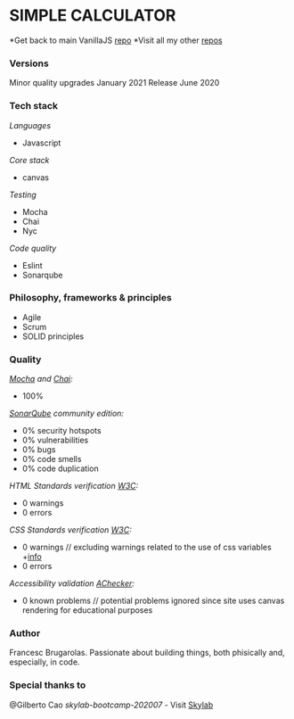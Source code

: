 SIMPLE CALCULATOR
=================

*Get back to main VanillaJS [repo](https://github.com/fcesc-code/vanillaJS/)
*Visit all my other [repos](https://github.com/fcesc-code/)

### Versions

Minor quality upgrades January 2021
Release June 2020

### Tech stack

*Languages*
- Javascript

*Core stack*
- canvas

*Testing*
- Mocha
- Chai
- Nyc

*Code quality*
- Eslint
- Sonarqube

### Philosophy, frameworks & principles

- Agile
- Scrum
- SOLID principles

### Quality

*[Mocha](https://mochajs.org/) and [Chai](https://www.chaijs.com/):*
- 100%

*[SonarQube](https://www.sonarqube.org/) community edition:*
- 0% security hotspots
- 0% vulnerabilities
- 0% bugs
- 0% code smells
- 0% code duplication

*HTML Standards verification [W3C](https://validator.w3.org/):*
- 0 warnings
- 0 errors

*CSS Standards verification [W3C](https://jigsaw.w3.org/css-validator/):*
- 0 warnings // excluding warnings related to the use of css variables +[info](https://caniuse.com/css-variables)
- 0 errors

*Accessibility validation [AChecker](https://achecker.ca/checker/index.php):*
- 0 known problems // potential problems ignored since site uses canvas rendering for educational purposes

### Author

Francesc Brugarolas. Passionate about building things, both phisically and, especially, in code.

### Special thanks to

@Gilberto Cao
*skylab-bootcamp-202007* - Visit [Skylab](https://www.skylabcoders.com/es/)